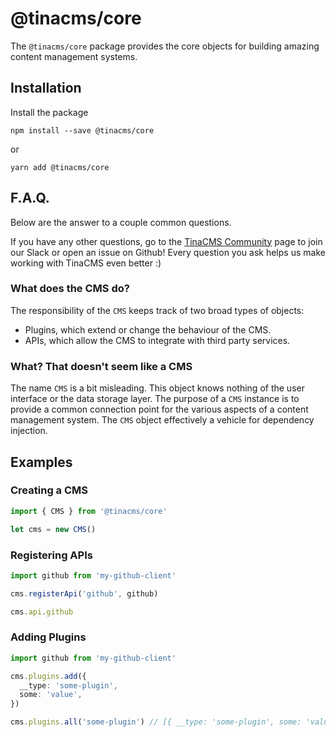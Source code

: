 # @tinacms/core

The `@tinacms/core` package provides the core objects for
building amazing content management systems.

## Installation

Install the package

```
npm install --save @tinacms/core
```

or

```
yarn add @tinacms/core
```

## F.A.Q.

Below are the answer to a couple common questions.

If you have any other questions, go to the [TinaCMS Community](https://tinacms.org/community/) page to join our Slack or open an issue on Github!
Every question you ask helps us make working with TinaCMS even better :)

### What does the CMS do?

The responsibility of the `CMS` keeps track of two broad types of objects:

- Plugins, which extend or change the behaviour of the CMS.
- APIs, which allow the CMS to integrate with third party services.

### What? That doesn't seem like a CMS

The name `CMS` is a bit misleading. This object knows nothing of the user
interface or the data storage layer. The purpose of a `CMS` instance is to
provide a common connection point for the various aspects of a content
management system. The `CMS` object effectively a vehicle for dependency injection.

## Examples

### Creating a CMS

```ts
import { CMS } from '@tinacms/core'

let cms = new CMS()
```

### Registering APIs

```ts
import github from 'my-github-client'

cms.registerApi('github', github)

cms.api.github
```

### Adding Plugins

```ts
import github from 'my-github-client'

cms.plugins.add({
  __type: 'some-plugin',
  some: 'value',
})

cms.plugins.all('some-plugin') // [{ __type: 'some-plugin', some: 'value' }]
```
